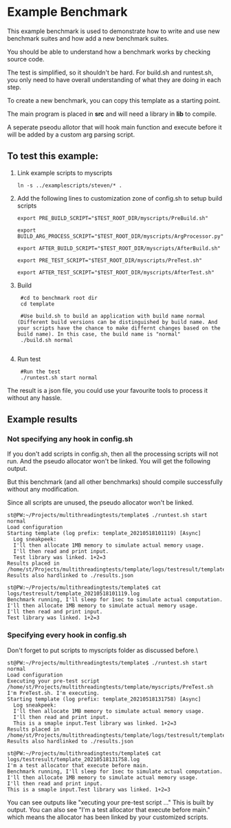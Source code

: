 # Example Benchmark

This example benchmark is used to demonstrate how to write and use new benchmark suites and how add a new benchmark suites.

You should be able to understand how a benchmark works by checking source code.

The test is simplified, so it shouldn't be hard. For build.sh and runtest.sh, you only need to have overall understanding of what they are doing in each step.

To create a new benchmark, you can copy this template as a starting point.

The main program is placed in **src** and will need a library in **lib** to compile.

A seperate pseodu allotor that will hook main function and execute before it will be added by a custom arg parsing script.

## To test this example:

1. Link example scripts to myscripts

   ```
   ln -s ../examplescripts/steven/* .
   ```
   
2. Add the following lines to customization zone of config.sh to setup build scripts

   ```
   export PRE_BUILD_SCRIPT="$TEST_ROOT_DIR/myscripts/PreBuild.sh"
   
   export BUILD_ARG_PROCESS_SCRIPT="$TEST_ROOT_DIR/myscripts/ArgProcessor.py"
   
   export AFTER_BUILD_SCRIPT="$TEST_ROOT_DIR/myscripts/AfterBuild.sh"
   
   export PRE_TEST_SCRIPT="$TEST_ROOT_DIR/myscripts/PreTest.sh"
   
   export AFTER_TEST_SCRIPT="$TEST_ROOT_DIR/myscripts/AfterTest.sh"
   ```
   
3. Build
   ```
    #cd to benchmark root dir
    cd template

    #Use build.sh to build an application with build name normal (Different build versions can be distinguished by build name. And your scripts have the chance to make differnt changes based on the build name). In this case, the build name is "normal"
    ./build.sh normal

   
   ```
   
4. Run test

   ```
    #Run the test
    ./runtest.sh start normal
   ```

The result is a json file, you could use your favourite tools to process it without any hassle.

## Example results

### Not specifying any hook in config.sh

If you don't add scripts in config.sh, then all the processing scripts will not run. And the pseudo allocator won't be linked. You will get the following output.

But this benchmark (and all other benchmarks) should compile successfully without any modification.

Since all scripts are unused, the pseudo allocator won't be linked.

```
st@PW:~/Projects/multithreadingtests/template$ ./runtest.sh start normal
Load configuration
Starting template (log prefix: template_20210518101119) [Async]
  Log sneakpeek: 
  I'll then allocate 1MB memory to simulate actual memory usage.
  I'll then read and print input.
  Test library was linked. 1+2=3
Results placed in /home/st/Projects/multithreadingtests/template/logs/testresult/template_20210518101119.json
Results also hardlinked to ./results.json

st@PW:~/Projects/multithreadingtests/template$ cat logs/testresult/template_20210518101119.log 
Benchmark running, I'll sleep for 1sec to simulate actual computation.
I'll then allocate 1MB memory to simulate actual memory usage.
I'll then read and print input.
Test library was linked. 1+2=3
```

### Specifying every hook in config.sh

Don't forget to put scripts to myscripts folder as discussed before.\

```
st@PW:~/Projects/multithreadingtests/template$ ./runtest.sh start normal
Load configuration
Executing your pre-test script /home/st/Projects/multithreadingtests/template/myscripts/PreTest.sh
I'm PreTest.sh. I'm executing.
Starting template (log prefix: template_20210518131758) [Async]
  Log sneakpeek: 
  I'll then allocate 1MB memory to simulate actual memory usage.
  I'll then read and print input.
  This is a smaple input.Test library was linked. 1+2=3
Results placed in /home/st/Projects/multithreadingtests/template/logs/testresult/template_20210518131758.json
Results also hardlinked to ./results.json

st@PW:~/Projects/multithreadingtests/template$ cat logs/testresult/template_20210518131758.log
I'm a test allocator that execute before main.
Benchmark running, I'll sleep for 1sec to simulate actual computation.
I'll then allocate 1MB memory to simulate actual memory usage.
I'll then read and print input.
This is a smaple input.Test library was linked. 1+2=3
```

You can see outputs like "xecuting your pre-test script ..." This is built by output.
You can also see "I'm a test allocator that execute before main." which means the allocator has been linked by your customized scripts.

